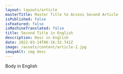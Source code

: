 ```yaml
---
layout: layouts/article
masterTitle: Master Title to Access Second Article
isPublished: false
isFeatured: false
isMachineTranslated: false
title: Second Title in English
description: Desc in English
date: 2022-03-14T06:16:32.741Z
image: /assets/content/article-2.jpg
imageAlt: img desc
---
```


Body in English
